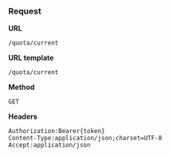 ### Request

**URL**

`/quota/current`

**URL template**

`/quota/current`

**Method**

`GET`

**Headers**

`Authorization:Bearer{token}`  
`Content-Type:application/json;charset=UTF-8`  
`Accept:application/json`  
